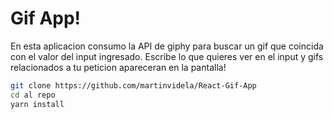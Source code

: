 # Gif App!

En esta aplicacion consumo la API de giphy para buscar un gif que coincida con el valor del input ingresado. 
Escribe lo que quieres ver en el input y gifs relacionados a tu peticion apareceran en la pantalla!

```bash
git clone https://github.com/martinvidela/React-Gif-App
cd al repo
yarn install
```
